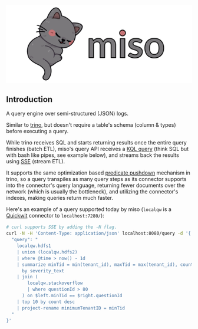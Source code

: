 <img src="./logo.png">

## Introduction

A query engine over semi-structured (JSON) logs.

Similar to <a href="https://trino.io/">trino</a>, but doesn't require a table's schema (column & types) before executing a query.

While trino receives SQL and starts returning results once the entire query finishes (batch ETL), miso's query API receives a [KQL query](https://learn.microsoft.com/en-us/kusto/query/) (think SQL but with bash like pipes, see example below), and streams back the results using <a href="https://html.spec.whatwg.org/multipage/server-sent-events.html">SSE</a> (stream ETL).

It supports the same optimization based <a href="https://trino.io/docs/current/optimizer/pushdown.html">predicate pushdown</a> mechanism in trino, so a query transpiles as many query steps as its connector supports into the connector's query language, returning fewer documents over the network (which is usually the bottleneck), and utilizing the connector's indexes, making queries return much faster.

Here's an example of a query supported today by miso (`localqw` is a <a href="https://quickwit.io/">Quickwit</a> connector to `localhost:7280/`):

```sh
# curl supports SSE by adding the -N flag.
curl -N -H 'Content-Type: application/json' localhost:8080/query -d '{
  "query": "
    localqw.hdfs1
    | union (localqw.hdfs2)
    | where @time > now() - 1d
    | summarize minTid = min(tenant_id), maxTid = max(tenant_id), count = count()
      by severity_text
    | join (
        localqw.stackoverflow
        | where questionId > 80
      ) on $left.minTid == $right.questionId
    | top 10 by count desc
    | project-rename minimumTenantID = minTid
  "
}'
```
